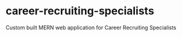 # career-recruiting-specialists
Custom built MERN web application for Career Recruiting Specialists
